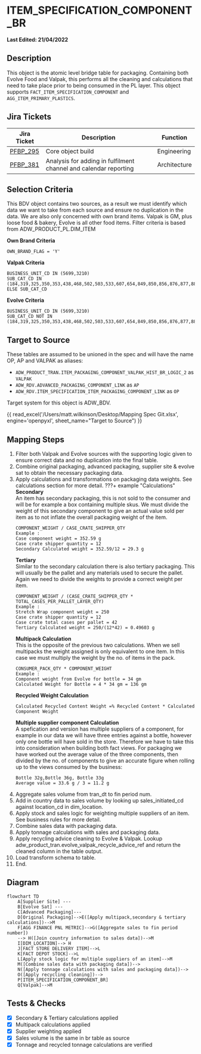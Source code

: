 # ITEM_SPECIFICATION_COMPONENT_BR

**Last Edited: 21/04/2022**

## Description

This object is the atomic level bridge table for packaging. Containing both Evolve Food and Valpak, this performs all the cleaning and calculations that need to take place prior to being consumed in the PL layer. This object supports `FACT_ITEM_SPECIFICATION_COMPONENT` and `AGG_ITEM_PRIMARY_PLASTICS`.

## Jira Tickets

| Jira Ticket | Description | Function |
|-------------|-------------|----------|
|[PFBP_295](https://sainsburys-jira.valiantys.net/browse/PFBP-295)| Core object build |Engineering|
|[PFBP_381](https://sainsburys-jira.valiantys.net/browse/PFBP-381)| Analysis for adding in fulfilment channel and calendar reporting | Architecture

## Selection Criteria

This BDV object contains two sources, as a result we must identify which data we want to take from each source and ensure no duplication in the data. We are also only concerned with own brand items. Valpak is GM, plus loose food & bakery, Evolve is all other food items. Filter criteria is based from ADW_PRODUCT_PL.DIM_ITEM

**Own Brand Criteria**
```
OWN_BRAND_FLAG = 'Y'
```
**Valpak Criteria**
```
BUSINESS_UNIT_CD IN (5699,3210)
SUB_CAT_CD IN (184,319,325,350,353,438,468,502,503,533,607,654,849,850,856,876,877,880,881,882,883,884,886,887,888,889,891,892,893,894,895,896,912,913,929,943)  
ELSE SUB_CAT_CD
```
**Evolve Criteria**
```
BUSINESS_UNIT_CD IN (5699,3210)
SUB_CAT_CD NOT IN (184,319,325,350,353,438,468,502,503,533,607,654,849,850,856,876,877,880,881,882,883,884,886,887,888,889,891,892,893,894,895,896,912,913,929,943)
```

## Target to Source

These tables are assumed to be unioned in the spec and will have the name OP, AP and VALPAK as aliases:

* `ADW_PRODUCT_TRAN.ITEM_PACKAGING_COMPONENT_VALPAK_HIST_BR_LOGIC_2` as `VALPAK`
* `ADW_RDV.ADVANCED_PACKAGING_COMPONENT_LINK` as `AP`
* `ADW_RDV.ITEM_SPECIFICATION_ITEM_PACKAGING_COMPONENT_LINK` as `OP`

Target system for this object is ADW_BDV.

{{ read_excel('/Users/matt.wilkinson/Desktop/Mapping Spec Git.xlsx', engine='openpyxl', sheet_name="Target to Source") }}

## Mapping Steps

1. Filter both Valpak and Evolve sources with the supporting logic given to ensure correct data and no duplication into the final table.
1. Combine original packaging, advanced packaging, supplier site & evolve sat to obtain the necessary packaging data.
1. Apply calculations and transformations on packaging data weights. See calculations section for more detail. 
???+ example "Calculations"
    **Secondary**  
    An item has secondary packaging, this is not sold to the consumer and will be for example a box containing multiple skus. We must divide the weight of this secondary component to give an actual value sold per item as to not inflate the overall packaging weight of the item.
    ```
    COMPONENT_WEIGHT / CASE_CRATE_SHIPPER_QTY
    Example :
    Case component weight = 352.59 g
    Case crate shipper quantity = 12
    Secondary Calculated weight = 352.59/12 = 29.3 g
    ```
    **Tertiary**  
    Similar to the secondary calculation there is also tertiary packaging. This will usually be the pallet and any materials used to secure the pallet. Again we need to divide the weights to provide a correct weight per item.
    ```
    COMPONENT_WEIGHT / (CASE_CRATE_SHIPPER_QTY * TOTAL_CASES_PER_PALLET_LAYER_QTY)
    Example :
    Stretch Wrap component weight = 250
    Case crate shipper quantity = 12
    Case crate total cases per pallet = 42
    Tertiary Calculated weight = 250/(12*42) = 0.49603 g
    ```
    **Multipack Calculation**  
    This is the opposite of the previous two calculations. When we sell multipacks the weight assigned is only equivalent to one item. In this case we must multiply the weight by the no. of items in the pack.
    ```
    CONSUMER_PACK_QTY * COMPONENT_WEIGHT
    Example :
    Component weight from Evolve for bottle = 34 gm
    Calculated Weight for Bottle = 4 * 34 gm = 136 gm
    ```
    **Recycled Weight Calculation**
    ```
    Calculated Recycled Content Weight =% Recycled Content * Calculated Component Weight
    ```
    **Multiple supplier component Calculation**  
    A spefication and version has multiple suppliers of a component, for example in our data we will have three entries against a bottle, however only one bottle will have sold in the store. Therefore we have to take this into consideration when building both fact views. For packaging we have worked out the average value of the three components, then divided by the no. of components to give an accurate figure when rolling up to the views consumed by the business:
    ```
    Bottle 32g,Bottle 36g, Bottle 33g
    Average value = 33.6 g / 3 = 11.2 g
    ```
1. Aggregate sales volume from tran_dt to fin period num.
1. Add in country data to sales volume by looking up sales_initiated_cd against location_cd in dim_location.
1. Apply stock and sales logic for weighting multiple suppliers of an item. See business rules for more detail.
1. Combine sales data with packaging data.
1. Apply tonnage calculations with sales and packaging data.
1. Apply recycling advice cleaning to Evolve & Valpak. Lookup adw_product_tran.evolve_valpak_recycle_advice_ref and return the cleaned column in the table output.
1. Load transform schema to table.
1. End.

## Diagram

```mermaid
flowchart TD
    A[Supplier Site] ---
    B[Evolve Sat] ---
    C[Advanced Packaging]---
    D[Original Packaging]-->E([Apply multipack,secondary & tertiary calculations])-->M
    F[AGG FINANCE PNL METRIC]-->G([Aggregate sales to fin period number])
    --> H([Join country information to sales data])-->M
    I[DIM_LOCATION]--> H
    J[FACT STORE DELIVERY ITEM]-->L
    K[FACT DEPOT STOCK]-->L
    L[Apply stock logic for multiple suppliers of an item]-->M
    M([Combine sales data with packaging data])-->
    N([Apply tonnage calculations with sales and packaging data])-->
    O([Apply recycling cleaning])-->
    P[ITEM_SPECIFICATION_COMPONENT_BR]
    Q[Valpak]-->M
```

## Tests & Checks

- [x] Secondary & Tertiary calculations applied
- [x] Multipack calculations applied
- [x] Supplier weighting applied
- [x] Sales volume is the same in br table as source
- [x] Tonnage and recycled tonnage calculations are verified
